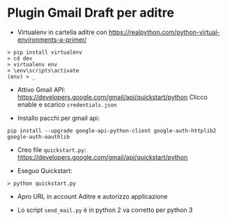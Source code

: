 # Plugin Gmail Draft per aditre

- Virtualenv in cartella aditre con
https://realpython.com/python-virtual-environments-a-primer/
``` dos
> pip install virtualenv
> cd dev
> virtualenv env
> \env\scripts\activate
(env) > _
```
- Attivo Gmail API:
https://developers.google.com/gmail/api/quickstart/python
Clicco enable e scarico `credentials.json`

- Installo pacchi per gmail api:
```
pip install --upgrade google-api-python-client google-auth-httplib2 google-auth-oauthlib
```

- Creo file `quickstart.py`:
https://developers.google.com/gmail/api/quickstart/python

- Eseguo Quickstart:
```
> python quickstart.py
```

- Apro URL in account Aditre e autorizzo applicazione

- Lo script `send_mail.py` è in python 2 va corretto per python 3

